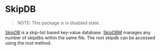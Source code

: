 # SkipDB 
> NOTE: This package is in disabled state.

[SkipDB](https://github.com/stevedekorte/skipdb) is a skip-list based key-value database. [SkipDBM](https://github.com/stevedekorte/skipdb) manages any number of skipdbs within the same file. 
The root skipdb can be accessed using the root method.
